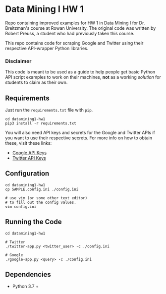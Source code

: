 # Data Mining I HW 1

Repo containing improved examples for HW 1 in Data Mining I for Dr. Breitzman's course 
at Rowan University. The original code was written by Robert Preuss, a student who had previously
taken this course.

This repo contains code for scraping Google and Twitter using their respective API-wrapper Python 
libraries. 

### Disclaimer

This code is meant to be used as a guide to help people get basic Python API script examples
to work on their machines, **not** as a working *solution* for students to claim as their own.

## Requirements

Just run the ```requirements.txt``` file with ```pip```.

```shell script
cd datamining1-hw1
pip3 install -r requirements.txt
```

You will also need API keys and secrets for the Google and Twitter APIs if you
want to use their respective secrets. For more info on how to obtain these, 
visit these links:

- [Google API Keys](https://developers.google.com/maps/documentation/javascript/get-api-key)
- [Twitter API Keys](https://developer.twitter.com/en/docs/basics/apps/guides/the-app-management-dashboard)

## Configuration

```shell script
cd datamining1-hw1
cp SAMPLE.config.ini ./config.ini

# use vim (or some other text editor) 
# to fill out the config values. 
vim config.ini
```

## Running the Code

```shell script
cd datamining1-hw1

# Twitter 
./twitter-app.py <twitter_user> -c ./config.ini

# Google
./google-app.py <query> -c ./config.ini
```

## Dependencies

- Python 3.7 +
